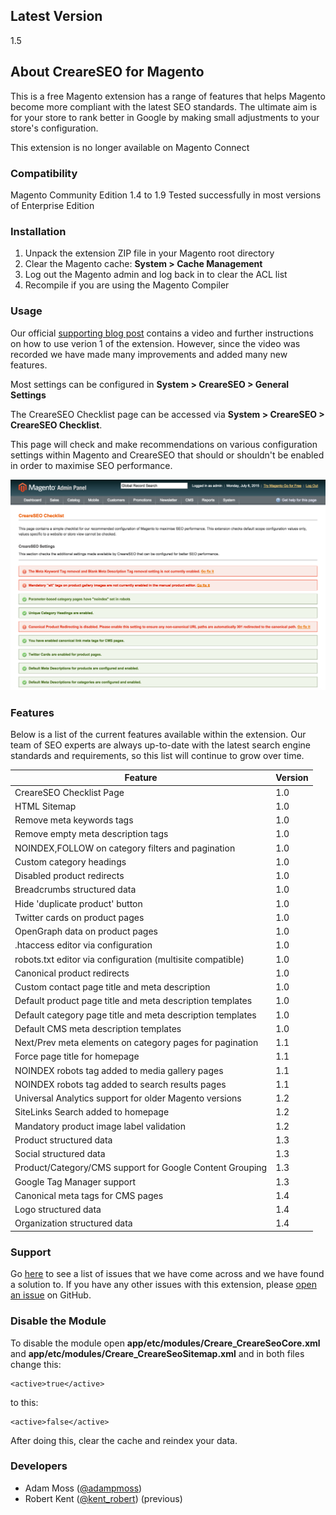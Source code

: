 ## Latest Version

1.5

## About CreareSEO for Magento

This is a free Magento extension has a range of features that helps Magento become more compliant with the latest SEO standards. The ultimate aim is for your store to rank better in Google by making small adjustments to your store's configuration. 

This extension is no longer available on Magento Connect

### Compatibility

Magento Community Edition 1.4 to 1.9
Tested successfully in most versions of Enterprise Edition

### Installation

1. Unpack the extension ZIP file in your Magento root directory
2. Clear the Magento cache: **System > Cache Management**
3. Log out the Magento admin and log back in to clear the ACL list
4. Recompile if you are using the Magento Compiler

### Usage

Our official [supporting blog post](http://www.creare.co.uk/creare-seo-magento-extension) contains a video and further instructions on how to use verion 1 of the extension. However, since the video was recorded we have made many improvements and added many new features.

Most settings can be configured in **System > CreareSEO > General Settings**

The CreareSEO Checklist page can be accessed via **System > CreareSEO > CreareSEO Checklist**. 

This page will check and make recommendations on various configuration settings within Magento and CreareSEO that should or shouldn't be enabled in order to maximise SEO performance.

![CreareSEO Checklist](https://github.com/Creare/CreareSEO/blob/master/creareseo-checklist.png)

### Features

Below is a list of the current features available within the extension. Our team of SEO experts are always up-to-date with the latest search engine standards and requirements, so this list will continue to grow over time.

|Feature|Version|
|---|---|
|CreareSEO Checklist Page|1.0|
|HTML Sitemap|1.0|
|Remove meta keywords tags|1.0|
|Remove empty meta description tags|1.0|
|NOINDEX,FOLLOW on category filters and pagination|1.0|
|Custom category headings|1.0|
|Disabled product redirects|1.0|
|Breadcrumbs structured data|1.0|
|Hide 'duplicate product' button|1.0|
|Twitter cards on product pages|1.0|
|OpenGraph data on product pages|1.0|
|.htaccess editor via configuration|1.0|
|robots.txt editor via configuration (multisite compatible)|1.0|
|Canonical product redirects|1.0|
|Custom contact page title and meta description|1.0|
|Default product page title and meta description templates|1.0|
|Default category page title and meta description templates|1.0|
|Default CMS meta description templates|1.0|
|Next/Prev meta elements on category pages for pagination|1.1|
|Force page title for homepage|1.1|
|NOINDEX robots tag added to media gallery pages|1.1|
|NOINDEX robots tag added to search results pages|1.1|
|Universal Analytics support for older Magento versions|1.2|
|SiteLinks Search added to homepage|1.2|
|Mandatory product image label validation|1.2|
|Product structured data|1.3|
|Social structured data|1.3|
|Product/Category/CMS support for Google Content Grouping|1.3|
|Google Tag Manager support|1.3|
|Canonical meta tags for CMS pages|1.4|
|Logo structured data|1.4|
|Organization structured data|1.4|

### Support

Go [here](http://creareseo.custservhq.com/articles/frequently-asked-questions) to see a list of issues that we have come across and we have found a solution to. If you have any other issues with this extension, please [open an issue](https://github.com/Creare/CreareSEO/issues) on GitHub.

### Disable the Module

To disable the module open **app/etc/modules/Creare_CreareSeoCore.xml** and **app/etc/modules/Creare_CreareSeoSitemap.xml** and in both files change this:

    <active>true</active>
to this:

    <active>false</active>

After doing this, clear the cache and reindex your data.

### Developers

- Adam Moss ([@adampmoss](https://twitter.com/adampmoss)) 
- Robert Kent ([@kent_robert](https://twitter.com/kent_robert)) (previous)
